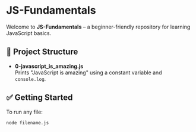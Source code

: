 # JS-Fundamentals

Welcome to **JS-Fundamentals** – a beginner-friendly repository for learning JavaScript basics.

## 📁 Project Structure

- **0-javascript_is_amazing.js**  
  Prints "JavaScript is amazing" using a constant variable and `console.log`.

## ✅ Getting Started

To run any file:

```bash
node filename.js
